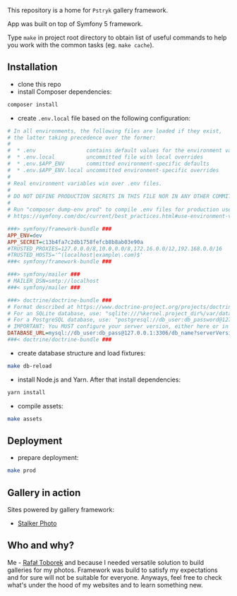 This repository is a home for `Pstryk` gallery framework.

App was built on top of Symfony 5 framework.

Type `make` in project root directory to obtain list of useful commands to help you work with the common tasks (eg. `make cache`).

Installation
------------

- clone this repo
- install Composer dependencies:

```bash
composer install
```

- create `.env.local` file based on the following configuration:

```ini
# In all environments, the following files are loaded if they exist,
# the latter taking precedence over the former:
#
#  * .env                contains default values for the environment variables needed by the app
#  * .env.local          uncommitted file with local overrides
#  * .env.$APP_ENV       committed environment-specific defaults
#  * .env.$APP_ENV.local uncommitted environment-specific overrides
#
# Real environment variables win over .env files.
#
# DO NOT DEFINE PRODUCTION SECRETS IN THIS FILE NOR IN ANY OTHER COMMITTED FILES.
#
# Run "composer dump-env prod" to compile .env files for production use (requires symfony/flex >=1.2).
# https://symfony.com/doc/current/best_practices.html#use-environment-variables-for-infrastructure-configuration

###> symfony/framework-bundle ###
APP_ENV=dev
APP_SECRET=c13b4fa7c2db1758fefcb8b8ab03e90a
#TRUSTED_PROXIES=127.0.0.0/8,10.0.0.0/8,172.16.0.0/12,192.168.0.0/16
#TRUSTED_HOSTS='^(localhost|example\.com)$'
###< symfony/framework-bundle ###

###> symfony/mailer ###
# MAILER_DSN=smtp://localhost
###< symfony/mailer ###

###> doctrine/doctrine-bundle ###
# Format described at https://www.doctrine-project.org/projects/doctrine-dbal/en/latest/reference/configuration.html#connecting-using-a-url
# For an SQLite database, use: "sqlite:///%kernel.project_dir%/var/data.db"
# For a PostgreSQL database, use: "postgresql://db_user:db_password@127.0.0.1:5432/db_name?serverVersion=11&charset=utf8"
# IMPORTANT: You MUST configure your server version, either here or in config/packages/doctrine.yaml
DATABASE_URL=mysql://db_user:db_pass@127.0.0.1:3306/db_name?serverVersion=5.7
###< doctrine/doctrine-bundle ###
```

- create database structure and load fixtures:

```bash
make db-reload
``` 

- install Node.js and Yarn. After that install dependencies:

```bash
yarn install
```

- compile assets:

```bash
make assets
```

Deployment
----------

- prepare deployment:

```bash
make prod
```

Gallery in action
-----------------

Sites powered by gallery framework:

- [Stalker Photo](https://stalker.toborek.info)

Who and why?
------------

Me - [Rafał Toborek](https://toborek.info/kontakt/) and because I needed versatile solution to build galleries for my photos. Framework was build to satisfy my expectations and for sure will not be suitable for everyone. Anyways, feel free to check what's under the hood of my websites and to learn something new.